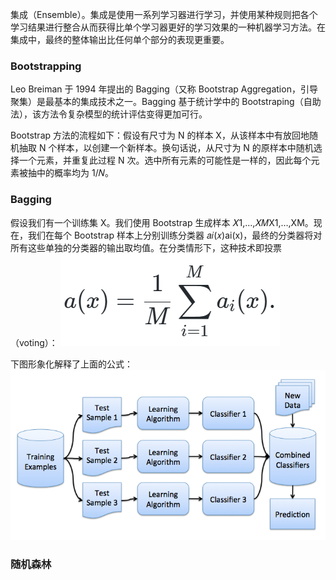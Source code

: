 


集成（Ensemble）。集成是使用一系列学习器进行学习，并使用某种规则把各个学习结果进行整合从而获得比单个学习器更好的学习效果的一种机器学习方法。在集成中，最终的整体输出比任何单个部分的表现更重要。
### Bootstrapping
Leo Breiman 于 1994 年提出的 Bagging（又称 Bootstrap Aggregation，引导聚集）是最基本的集成技术之一。Bagging 基于统计学中的 Bootstraping（自助法），该方法令复杂模型的统计评估变得更加可行。

Bootstrap 方法的流程如下：假设有尺寸为 N 的样本 X，从该样本中有放回地随机抽取 N 个样本，以创建一个新样本。换句话说，从尺寸为 N 的原样本中随机选择一个元素，并重复此过程 N 次。选中所有元素的可能性是一样的，因此每个元素被抽中的概率均为 1/𝑁​。

### Bagging
假设我们有一个训练集 X。我们使用 Bootstrap 生成样本 𝑋1,…,𝑋𝑀X1​,…,XM​。现在，我们在每个 Bootstrap 样本上分别训练分类器 𝑎𝑖(𝑥)ai​(x)，最终的分类器将对所有这些单独的分类器的输出取均值。在分类情形下，这种技术即投票（voting）：
![输入图片说明](/imgs/2024-05-01/WsVieTVxcKm57fUu.png)

下图形象化解释了上面的公式：
![输入图片说明](/imgs/2024-05-01/Ez15xZwfYqntjWIz.png)
### 随机森林


<!--stackedit_data:
eyJoaXN0b3J5IjpbNDQwMzIxNzM1LDIwMDAxMDUyNzYsLTQyNT
IwMjMwOCwtMTU0NDAzNjkzOV19
-->